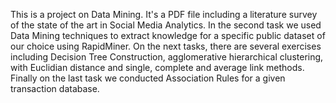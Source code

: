 This is a project on Data Mining. It's a PDF file including a literature survey of the state of the art in Social Media  Analytics. In the second task we used Data Mining techniques to extract knowledge for a specific public dataset of our choice using RapidMiner. On the next tasks, there are several exercises including 
Decision Tree Construction, agglomerative hierarchical clustering, with Euclidian distance and single, complete and average link methods. Finally on the last task we conducted Association Rules for a given transaction database.
